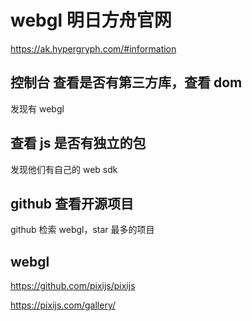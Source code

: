 # webgl 明日方舟官网

https://ak.hypergryph.com/#information

## 控制台 查看是否有第三方库，查看 dom

发现有 webgl

## 查看 js 是否有独立的包

发现他们有自己的 web sdk

## github 查看开源项目

github 检索 webgl，star 最多的项目

## webgl

https://github.com/pixijs/pixijs

https://pixijs.com/gallery/
